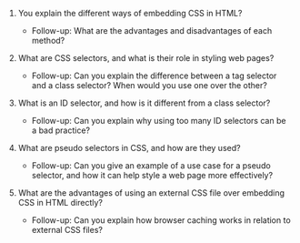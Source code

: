 1. You explain the different ways of embedding CSS in HTML?
     - Follow-up: What are the advantages and disadvantages of each method?

2. What are CSS selectors, and what is their role in styling web pages?
     -  Follow-up: Can you explain the difference between a tag selector and a class selector? When would you use one over the other?

3. What is an ID selector, and how is it different from a class selector?
     - Follow-up: Can you explain why using too many ID selectors can be a bad practice?
4. What are pseudo selectors in CSS, and how are they used?
     - Follow-up: Can you give an example of a use case for a pseudo selector, and how it can help style a web page more effectively?
5. What are the advantages of using an external CSS file over embedding CSS in HTML directly?
     - Follow-up: Can you explain how browser caching works in relation to external CSS files?